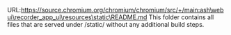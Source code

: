 URL:https://source.chromium.org/chromium/chromium/src/+/main:ash\webui\recorder_app_ui\resources\static\README.md
This folder contains all files that are served under /static/ without any
additional build steps.
